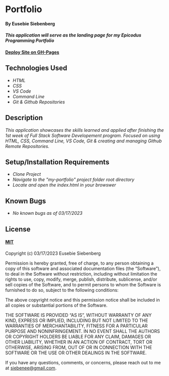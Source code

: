 # Portfolio

#### By Eusebie Siebenberg

#### _This application will serve as the landing page for my Epicodus Programming Portfolio_

#### [Deploy Site on GH-Pages](https://eusebiedev.github.io/my-portfolio/)

## Technologies Used

* _HTML_
* _CSS_
* _VS Code_
* _Command Line_
* _Git & Github Repositories_

## Description

_This application showcases the skills learned and applied after finishing the 1st week of Full Stack Software Developement program. Focused on using HTML, CSS, Command Line, VS Code, Git & creating and managing Github Remote Repositories._

## Setup/Installation Requirements

* _Clone Project_
* _Navigate to the "my-portfolio" project folder root directory_
* _Locate and open the index.html in your browswer_

## Known Bugs

* _No known bugs as of 03/17/2023_

## License

#### [MIT](https://opensource.org/license/mit/)

Copyright (c) 03/17/2023 Eusebie Siebenberg

Permission is hereby granted, free of charge, to any person obtaining a copy of this software and associated documentation files (the “Software”), to deal in the Software without restriction, including without limitation the rights to use, copy, modify, merge, publish, distribute, sublicense, and/or sell copies of the Software, and to permit persons to whom the Software is furnished to do so, subject to the following conditions:

The above copyright notice and this permission notice shall be included in all copies or substantial portions of the Software.

THE SOFTWARE IS PROVIDED “AS IS”, WITHOUT WARRANTY OF ANY KIND, EXPRESS OR IMPLIED, INCLUDING BUT NOT LIMITED TO THE WARRANTIES OF MERCHANTABILITY, FITNESS FOR A PARTICULAR PURPOSE AND NONINFRINGEMENT. IN NO EVENT SHALL THE AUTHORS OR COPYRIGHT HOLDERS BE LIABLE FOR ANY CLAIM, DAMAGES OR OTHER LIABILITY, WHETHER IN AN ACTION OF CONTRACT, TORT OR OTHERWISE, ARISING FROM, OUT OF OR IN CONNECTION WITH THE SOFTWARE OR THE USE OR OTHER DEALINGS IN THE SOFTWARE.

If you have any questions, comments, or concerns, please reach out to me at siebenee@gmail.com.